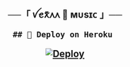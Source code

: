 <h2 align="center">
    ──「 ꪜꫀꪎꤪ᧘᧘ 🌙 ᴍᴜsɪᴄ 」──

    ## 🚀 Deploy on Heroku 
[![Deploy](https://www.herokucdn.com/deploy/button.svg)](https://dashboard.heroku.com/new?template=https://github.com/villain-r/vexaamusic)
